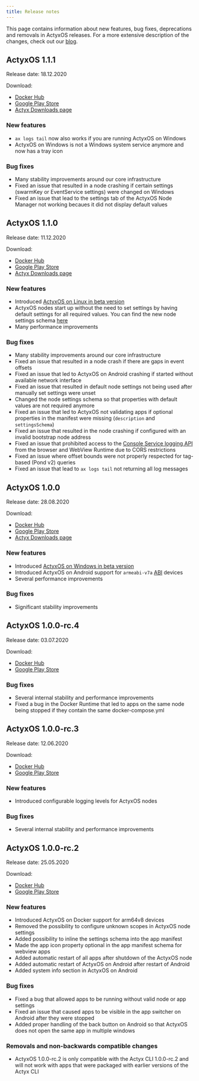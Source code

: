 ```yaml
---
title: Release notes
---
```


This page contains information about new features, bug fixes, deprecations and removals in ActyxOS releases. For a more extensive description of the changes, check out our [blog](https://developer.actyx.com/blog/).

<!-- markdownlint-disable MD024 -->

## ActyxOS 1.1.1

Release date: 18.12.2020

Download:

- [Docker Hub](https://hub.docker.com/r/actyx/os)
- [Google Play Store](https://play.google.com/store/apps/details?id=com.actyx.os.android)
- [Actyx Downloads page](https://downloads.actyx.com/)

### New features

- `ax logs tail` now also works if you are running ActyxOS on Windows
- ActyxOS on Windows is not a Windows system service anymore and now has a tray icon

### Bug fixes

- Many stability improvements around our core infrastructure
- Fixed an issue that resulted in a node crashing if certain settings (swarmKey or EventService settings) were changed on Windows
- Fixed an issue that lead to the settings tab of the ActyxOS Node Manager not working becaues it did not display default values

## ActyxOS 1.1.0

Release date: 11.12.2020

Download:

- [Docker Hub](https://hub.docker.com/r/actyx/os)
- [Google Play Store](https://play.google.com/store/apps/details?id=com.actyx.os.android)
- [Actyx Downloads page](https://downloads.actyx.com/)

### New features

- Introduced [ActyxOS on Linux in beta version](advanced-guides/actyxos-on-linux.md)
- ActyxOS nodes start up without the need to set settings by having default settings for all required values. You can find the new node settings schema [here](api/node-settings-schema.md)
- Many performance improvements

### Bug fixes

- Many stability improvements around our core infrastructure
- Fixed an issue that resulted in a node crash if there are gaps in event offsets
- Fixed an issue that led to ActyxOS on Android crashing if started without available network interface
- Fixed an issue that resulted in default node settings not being used after manually set settings were unset
- Changed the node settings schema so that properties with default values are not required anymore
- Fixed an issue that led to ActyxOS not validating apps if optional properties in the manifest were missing (`description` and `settingsSchema`)
- Fixed an issue that resulted in the node crashing if configured with an invalid bootstrap node address
- Fixed an issue that prohibited access to the [Console Service logging API](/os/api/console-service.md) from the browser and WebView Runtime due to CORS restrictions
- Fixed an issue where offset bounds were not properly respected for tag-based (Pond v2) queries
- Fixed an issue that lead to `ax logs tail` not returning all log messages

## ActyxOS 1.0.0

Release date: 28.08.2020

Download:

- [Docker Hub](https://hub.docker.com/r/actyx/os)
- [Google Play Store](https://play.google.com/store/apps/details?id=com.actyx.os.android)
- [Actyx Downloads page](https://downloads.actyx.com/)

### New features

- Introduced [ActyxOS on Windows in beta version](advanced-guides/actyxos-on-windows.md)
- Introduced ActyxOS on Android support for `armeabi-v7a` [ABI](https://developer.android.com/ndk/guides/abis.html#sa) devices
- Several performance improvements

### Bug fixes

- Significant stability improvements

## ActyxOS 1.0.0-rc.4

Release date: 03.07.2020

Download:

- [Docker Hub](https://hub.docker.com/r/actyx/os)
- [Google Play Store](https://play.google.com/store/apps/details?id=com.actyx.os.android)
  
### Bug fixes

- Several internal stability and performance improvements
- Fixed a bug in the Docker Runtime that led to apps on the same node being stopped if they contain the same docker-compose.yml

## ActyxOS 1.0.0-rc.3

Release date: 12.06.2020

Download:

- [Docker Hub](https://hub.docker.com/r/actyx/os)
- [Google Play Store](https://play.google.com/store/apps/details?id=com.actyx.os.android)

### New features

- Introduced configurable logging levels for ActyxOS nodes
  
### Bug fixes

- Several internal stability and performance improvements
  
## ActyxOS 1.0.0-rc.2

Release date: 25.05.2020

Download:

- [Docker Hub](https://hub.docker.com/r/actyx/os)
- [Google Play Store](https://play.google.com/store/apps/details?id=com.actyx.os.android)

### New features

- Introduced ActyxOS on Docker support for arm64v8 devices
- Removed the possibility to configure unknown scopes in ActyxOS node settings
- Added possibility to inline the settings schema into the app manifest
- Made the app icon property optional in the app manifest schema for webview apps
- Added automatic restart of all apps after shutdown of the ActyxOS node
- Added automatic restart of ActyxOS on Android after restart of Android
- Added system info section in ActyxOS on Android

### Bug fixes

- Fixed a bug that allowed apps to be running without valid node or app settings
- Fixed an issue that caused apps to be visible in the app switcher on Android after they were stopped
- Added proper handling of the back button on Android so that ActyxOS does not open the same app in multiple windows

### Removals and non-backwards compatible changes

- ActyxOS 1.0.0-rc.2 is only compatible with the Actyx CLI 1.0.0-rc.2 and will not work with apps that were packaged with earlier versions of the Actyx CLI

<!-- markdownlint-enable MD024 -->
